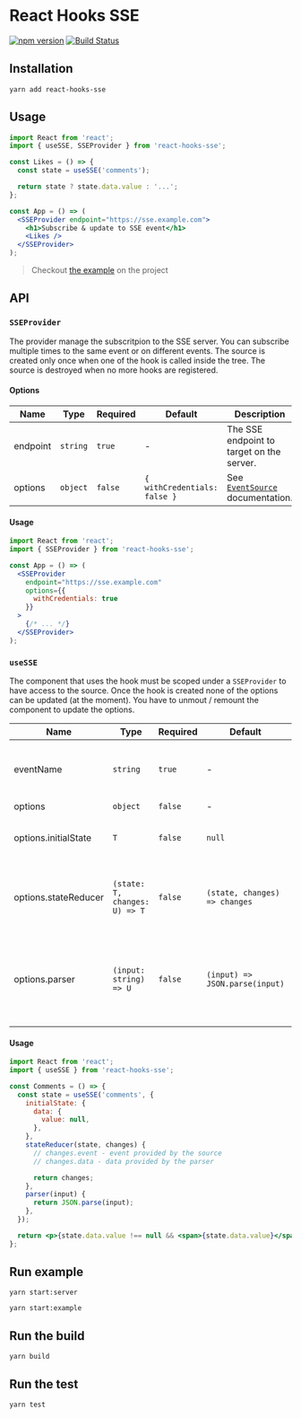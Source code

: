 # React Hooks SSE

[![npm version](https://badge.fury.io/js/react-hooks-sse.svg)](https://badge.fury.io/js/react-hooks-sse) [![Build Status](https://travis-ci.org/samouss/react-hooks-sse.svg?branch=master)](https://travis-ci.org/samouss/react-hooks-sse)

## Installation

```
yarn add react-hooks-sse
```

## Usage

```jsx
import React from 'react';
import { useSSE, SSEProvider } from 'react-hooks-sse';

const Likes = () => {
  const state = useSSE('comments');

  return state ? state.data.value : '...';
};

const App = () => (
  <SSEProvider endpoint="https://sse.example.com">
    <h1>Subscribe & update to SSE event</h1>
    <Likes />
  </SSEProvider>
);
```

> Checkout [the example](/example) on the project

## API

### `SSEProvider`

The provider manage the subscritpion to the SSE server. You can subscribe multiple times to the same event or on different events. The source is created only once when one of the hook is called inside the tree. The source is destroyed when no more hooks are registered.

#### Options

| Name     | Type     | Required | Default                      | Description                                                                                                             |
| -------- | -------- | -------- | ---------------------------- | ----------------------------------------------------------------------------------------------------------------------- |
| endpoint | `string` | `true`   | -                            | The SSE endpoint to target on the server.                                                                               |
| options  | `object` | `false`  | `{ withCredentials: false }` | See [`EventSource`](https://developer.mozilla.org/en-US/docs/Web/API/EventSource/EventSource#Parameters) documentation. |

#### Usage

```jsx
import React from 'react';
import { SSEProvider } from 'react-hooks-sse';

const App = () => (
  <SSEProvider
    endpoint="https://sse.example.com"
    options={{
      withCredentials: true
    }}
  >
    {/* ... */}
  </SSEProvider>
);
```

### `useSSE`

The component that uses the hook must be scoped under a `SSEProvider` to have access to the source. Once the hook is created none of the options can be updated (at the moment). You have to unmout / remount the component to update the options.


| Name                 | Type                          | Required | Default                        | Description                                                                     |
| -------------------- | ----------------------------- | -------- | ------------------------------ | ------------------------------------------------------------------------------  |
| eventName            | `string`                      | `true`   | -                              | The name of the event that you want to listen.                                  |
| options              | `object`                      | `false`  | -                              | -                                                                               |
| options.initialState | `T`                           | `false`  | `null`                         | The initial state to use on the first render.                                   |
| options.stateReducer | `(state: T, changes: U) => T` | `false`  | `(state, changes) => changes`  | The state reducer to control how the state should be updated.                   |
| options.parser       | `(input: string) => U`        | `false`  | `(input) => JSON.parse(input)` | The parser to control how the event from the server is provided to the reducer. |

#### Usage

```jsx
import React from 'react';
import { useSSE } from 'react-hooks-sse';

const Comments = () => {
  const state = useSSE('comments', {
    initialState: {
      data: {
        value: null,
      },
    },
    stateReducer(state, changes) {
      // changes.event - event provided by the source
      // changes.data - data provided by the parser

      return changes;
    },
    parser(input) {
      return JSON.parse(input);
    },
  });

  return <p>{state.data.value !== null && <span>{state.data.value}</span>}</p>;
};
```

## Run example

```
yarn start:server
```

```
yarn start:example
```

## Run the build

```
yarn build
```

## Run the test

```
yarn test
```
